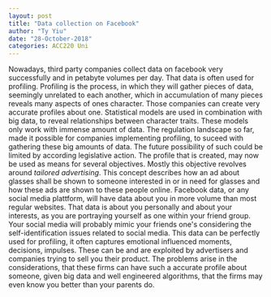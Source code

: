 ```yaml
---
layout: post
title: "Data collection on Facebook"
author: "Ty Yiu"
date: "28-October-2018"
categories: ACC220 Uni 
---
```


Nowadays, third party companies collect data on facebook very successfully 
and in petabyte volumes per day.
That data is often used for profiling.
Profiling is the process, in which they will gather pieces of data, seemingly
unrelated to each another, which in accumulation of many pieces reveals many
aspects of ones character.
Those companies can create very accurate profiles about one. 
Statistical models are used in combination with big data, to reveal
relationships between character traits. These models only work with immense
amount of data. The regulation landscape so far, made it possible for companies
implementing profiling, to suceed with gathering these big amounts of data. The
future possibility of such could be limited by according legislative action. The
profile that is created, may now be used as means for several objectives. Mostly
this objective revolves around *tailored advertising*. This concept describes
how an ad about glasses shall be shown to someone interested in or in need for
glasses and how these ads are shown to these people online. Facebook data, or
any social media plattform, will have data about you in more volume than most
regular websites. That data is about you personally and about your interests, as
you are portraying yourself as one within your friend group. Your social media
will probably mimic your friends one's considering the self-identification
issues related to social media. This data can be perfectly used for profiling,
it often captures emotional influenced moments, decisions, impulses. These can
be and are exploited by advertisers and companies trying to sell you their
product. The problems arise in the considerations, that these firms can have
such a accurate profile about someone, given big data and well engineered
algorithms, that the firms may even know you better than your parents do.
 



